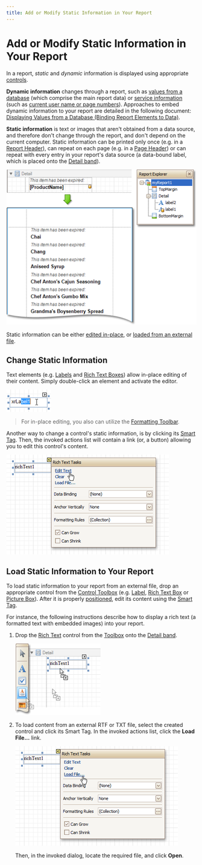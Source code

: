 ```yaml
---
title: Add or Modify Static Information in Your Report
---
```

# Add or Modify Static Information in Your Report
In a report, _static_ and _dynamic_ information is displayed using appropriate [controls](../report-designer-reference/report-controls.md).

**Dynamic information** changes through a report, such as [values from a database](displaying-values-from-a-database-(binding-report-elements-to-data).md) (which comprise the main report data) or [service information](add-page-numbers-and-system-information-to-a-report.md) (such as [current user name or page numbers](add-page-numbers-and-system-information-to-a-report.md)). Approaches to embed dynamic information to your report are detailed in the following document: [Displaying Values from a Database (Binding Report Elements to Data)](displaying-values-from-a-database-(binding-report-elements-to-data).md).

**Static information** is text or images that aren't obtained from a data source, and therefore don't change through the report, and don't depend on the current computer. Static information can be printed only once (e.g. in a [Report Header](../report-designer-reference/report-bands/report-header-and-footer.md)), can repeat on each page (e.g. in a [Page Header](../report-designer-reference/report-bands/page-header-and-footer.md)) or can repeat with every entry in your report's data source (a data-bound label, which is placed onto the [Detail band](../report-designer-reference/report-bands/detail-band.md)).

![RD_CreateReports_BindControl_4](../../../../images/img8337.png)

Static information can be either [edited in-place](#inplace), or [loaded from an external file](#loaded).

## <a name="inplace"/>Change Static Information
Text elements (e.g. [Labels](../report-designer-reference/report-controls/label.md) and [Rich Text Boxes](../report-designer-reference/report-controls/rich-text.md)) allow in-place editing of their content. Simply double-click an element and activate the editor.

![ElementInplaceEditing](../../../../images/img9159.png)

> For in-place editing, you also can utilize the [Formatting Toolbar](../report-designer-reference/report-designer-ui/formatting-toolbar.md).

Another way to change a control's static information, is by clicking its [Smart Tag](../report-designer-reference/report-designer-ui/smart-tag.md). Then, the invoked actions list will contain a link (or, a button) allowing you to edit this control's content.

![RD_CreateReports_StaticReport](../../../../images/img11067.png)

## <a name="loaded"/>Load Static Information to Your Report
To load static information to your report from an external file, drop an appropriate control from the [Control Toolbox](../report-designer-reference/report-designer-ui/control-toolbox.md) (e.g. [Label](../report-designer-reference/report-controls/label.md), [Rich Text Box](../report-designer-reference/report-controls/rich-text.md) or [Picture Box](../report-designer-reference/report-controls/picture-box.md)). After it is properly [positioned](change-the-layout-of-report-elements.md), edit its content using the [Smart Tag](../report-designer-reference/report-designer-ui/smart-tag.md).

For instance, the following instructions describe how to display a rich text (a formatted text with embedded images) into your report.
1. Drop the [Rich Text](../report-designer-reference/report-controls/rich-text.md) control from the [Toolbox](../report-designer-reference/report-designer-ui/control-toolbox.md) onto the [Detail band](../report-designer-reference/report-bands/detail-band.md).
	
	![RD_CreateReports_StaticReport_0](../../../../images/img8340.png)
2. To load content from an external RTF or TXT file, select the created control and click its Smart Tag. In the invoked actions list, click the **Load File...** link.
	
	![RD_CreateReports_StaticReport_1](../../../../images/img8341.png)
	
	Then, in the invoked dialog, locate the required file, and click **Open**.